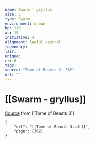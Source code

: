 ```yaml
---
name: Swarm - gryllus
size: L
type: Swarm
environment: urban
hp: 110
ac: 15
initiative: 4
alignment: lawful neutral
legendary: 
lair: 
unique: 
cr: 6
tags: 
source: "Tome of Beasts 3: 362"
url: ""
---
```

# [[Swarm - gryllus]]

[Source](zotero://open-pdf/library/items/BLGR9HVR?page=362) from [[Tome of Beasts 3]]

```pdf
{
	"url": "[[Tome of Beasts 3.pdf]]",
	"page": [362]
}
```

